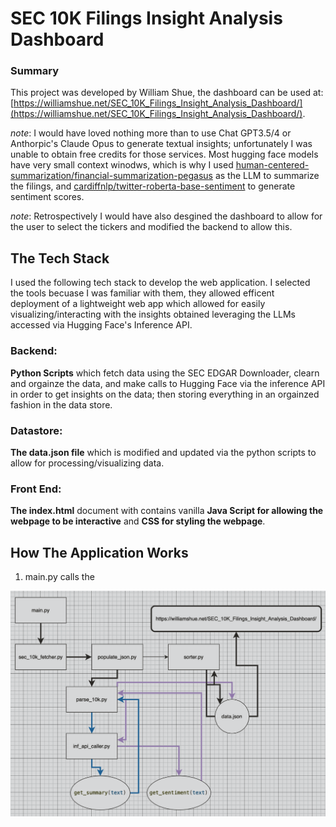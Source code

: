 # SEC 10K Filings Insight Analysis Dashboard

### Summary

This project was developed by William Shue, the dashboard can be used at: [https://williamshue.net/SEC_10K_Filings_Insight_Analysis_Dashboard/](https://williamshue.net/SEC_10K_Filings_Insight_Analysis_Dashboard/).

*note*: I would have loved nothing more than to use Chat GPT3.5/4 or Anthorpic's Claude Opus to generate textual insights; unfortunately I was unable to obtain free credits for those services. Most hugging face models have very small context winodws, which is why I used [human-centered-summarization/financial-summarization-pegasus](https://huggingface.co/human-centered-summarization/financial-summarization-pegasus) as the LLM to summarize the filings, and [cardiffnlp/twitter-roberta-base-sentiment](https://huggingface.co/cardiffnlp/twitter-roberta-base-sentiment) to generate sentiment scores.

*note*: Retrospectively I would have also desgined the dashboard to allow for the user to select the tickers and modified the backend to allow this.

## The Tech Stack 
I used the following tech stack to develop the web application. I selected the tools becuase I was familiar with them, they allowed efficent deployment of a lightweight web app which allowed for easily visualizing/interacting with the insights obtained leveraging the LLMs accessed via Hugging Face's Inference API.

### Backend:
**Python Scripts** which fetch data using the SEC EDGAR Downloader, clearn and orgainze the data, and make calls to Hugging Face via the inference API in order to get insights on the data; then storing everything in an orgainzed fashion in the data store.

### Datastore:
**The data.json file** which is modified and updated via the python scripts to allow for processing/visualizing data.

### Front End: 
**The index.html** document with contains vanilla **Java Script for allowing the webpage to be interactive** and **CSS for styling the webpage**.

## How The Application Works

1. main.py calls the 

![Alt Text](flow.png)




